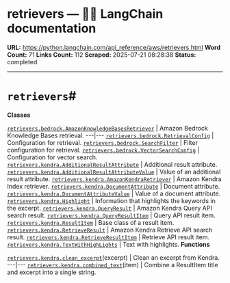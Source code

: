 # retrievers — 🦜🔗 LangChain  documentation

**URL:** https://python.langchain.com/api_reference/aws/retrievers.html
**Word Count:** 71
**Links Count:** 112
**Scraped:** 2025-07-21 08:28:38
**Status:** completed

---

# `retrievers`\#

**Classes**

[`retrievers.bedrock.AmazonKnowledgeBasesRetriever`](https://python.langchain.com/api_reference/aws/retrievers/langchain_aws.retrievers.bedrock.AmazonKnowledgeBasesRetriever.html#langchain_aws.retrievers.bedrock.AmazonKnowledgeBasesRetriever "langchain_aws.retrievers.bedrock.AmazonKnowledgeBasesRetriever") | Amazon Bedrock Knowledge Bases retrieval.   ---|---   [`retrievers.bedrock.RetrievalConfig`](https://python.langchain.com/api_reference/aws/retrievers/langchain_aws.retrievers.bedrock.RetrievalConfig.html#langchain_aws.retrievers.bedrock.RetrievalConfig "langchain_aws.retrievers.bedrock.RetrievalConfig") | Configuration for retrieval.   [`retrievers.bedrock.SearchFilter`](https://python.langchain.com/api_reference/aws/retrievers/langchain_aws.retrievers.bedrock.SearchFilter.html#langchain_aws.retrievers.bedrock.SearchFilter "langchain_aws.retrievers.bedrock.SearchFilter") | Filter configuration for retrieval.   [`retrievers.bedrock.VectorSearchConfig`](https://python.langchain.com/api_reference/aws/retrievers/langchain_aws.retrievers.bedrock.VectorSearchConfig.html#langchain_aws.retrievers.bedrock.VectorSearchConfig "langchain_aws.retrievers.bedrock.VectorSearchConfig") | Configuration for vector search.   [`retrievers.kendra.AdditionalResultAttribute`](https://python.langchain.com/api_reference/aws/retrievers/langchain_aws.retrievers.kendra.AdditionalResultAttribute.html#langchain_aws.retrievers.kendra.AdditionalResultAttribute "langchain_aws.retrievers.kendra.AdditionalResultAttribute") | Additional result attribute.   [`retrievers.kendra.AdditionalResultAttributeValue`](https://python.langchain.com/api_reference/aws/retrievers/langchain_aws.retrievers.kendra.AdditionalResultAttributeValue.html#langchain_aws.retrievers.kendra.AdditionalResultAttributeValue "langchain_aws.retrievers.kendra.AdditionalResultAttributeValue") | Value of an additional result attribute.   [`retrievers.kendra.AmazonKendraRetriever`](https://python.langchain.com/api_reference/aws/retrievers/langchain_aws.retrievers.kendra.AmazonKendraRetriever.html#langchain_aws.retrievers.kendra.AmazonKendraRetriever "langchain_aws.retrievers.kendra.AmazonKendraRetriever") | Amazon Kendra Index retriever.   [`retrievers.kendra.DocumentAttribute`](https://python.langchain.com/api_reference/aws/retrievers/langchain_aws.retrievers.kendra.DocumentAttribute.html#langchain_aws.retrievers.kendra.DocumentAttribute "langchain_aws.retrievers.kendra.DocumentAttribute") | Document attribute.   [`retrievers.kendra.DocumentAttributeValue`](https://python.langchain.com/api_reference/aws/retrievers/langchain_aws.retrievers.kendra.DocumentAttributeValue.html#langchain_aws.retrievers.kendra.DocumentAttributeValue "langchain_aws.retrievers.kendra.DocumentAttributeValue") | Value of a document attribute.   [`retrievers.kendra.Highlight`](https://python.langchain.com/api_reference/aws/retrievers/langchain_aws.retrievers.kendra.Highlight.html#langchain_aws.retrievers.kendra.Highlight "langchain_aws.retrievers.kendra.Highlight") | Information that highlights the keywords in the excerpt.   [`retrievers.kendra.QueryResult`](https://python.langchain.com/api_reference/aws/retrievers/langchain_aws.retrievers.kendra.QueryResult.html#langchain_aws.retrievers.kendra.QueryResult "langchain_aws.retrievers.kendra.QueryResult") | Amazon Kendra Query API search result.   [`retrievers.kendra.QueryResultItem`](https://python.langchain.com/api_reference/aws/retrievers/langchain_aws.retrievers.kendra.QueryResultItem.html#langchain_aws.retrievers.kendra.QueryResultItem "langchain_aws.retrievers.kendra.QueryResultItem") | Query API result item.   [`retrievers.kendra.ResultItem`](https://python.langchain.com/api_reference/aws/retrievers/langchain_aws.retrievers.kendra.ResultItem.html#langchain_aws.retrievers.kendra.ResultItem "langchain_aws.retrievers.kendra.ResultItem") | Base class of a result item.   [`retrievers.kendra.RetrieveResult`](https://python.langchain.com/api_reference/aws/retrievers/langchain_aws.retrievers.kendra.RetrieveResult.html#langchain_aws.retrievers.kendra.RetrieveResult "langchain_aws.retrievers.kendra.RetrieveResult") | Amazon Kendra Retrieve API search result.   [`retrievers.kendra.RetrieveResultItem`](https://python.langchain.com/api_reference/aws/retrievers/langchain_aws.retrievers.kendra.RetrieveResultItem.html#langchain_aws.retrievers.kendra.RetrieveResultItem "langchain_aws.retrievers.kendra.RetrieveResultItem") | Retrieve API result item.   [`retrievers.kendra.TextWithHighLights`](https://python.langchain.com/api_reference/aws/retrievers/langchain_aws.retrievers.kendra.TextWithHighLights.html#langchain_aws.retrievers.kendra.TextWithHighLights "langchain_aws.retrievers.kendra.TextWithHighLights") | Text with highlights.      **Functions**

[`retrievers.kendra.clean_excerpt`](https://python.langchain.com/api_reference/aws/retrievers/langchain_aws.retrievers.kendra.clean_excerpt.html#langchain_aws.retrievers.kendra.clean_excerpt "langchain_aws.retrievers.kendra.clean_excerpt")\(excerpt\) | Clean an excerpt from Kendra.   ---|---   [`retrievers.kendra.combined_text`](https://python.langchain.com/api_reference/aws/retrievers/langchain_aws.retrievers.kendra.combined_text.html#langchain_aws.retrievers.kendra.combined_text "langchain_aws.retrievers.kendra.combined_text")\(item\) | Combine a ResultItem title and excerpt into a single string.